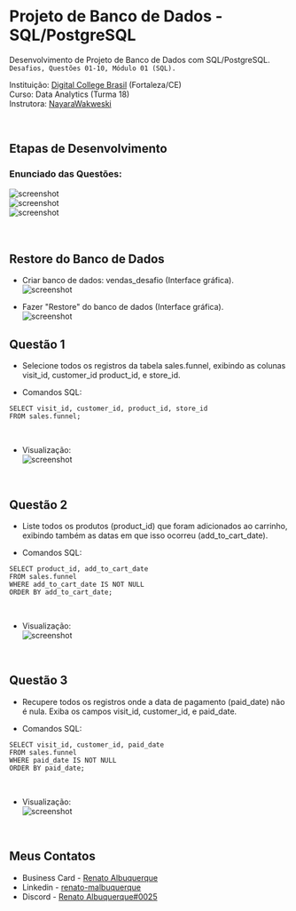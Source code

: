 # Projeto de Banco de Dados - SQL/PostgreSQL

Desenvolvimento de Projeto de Banco de Dados com SQL/PostgreSQL. `Desafios, Questões 01-10, Módulo 01 (SQL).` 

Instituição: [Digital College Brasil](https://digitalcollege.com.br/) (Fortaleza/CE) <br>
Curso: Data Analytics (Turma 18) <br>
Instrutora: [NayaraWakweski](https://github.com/NayaraWakewski) <br>

<br>

## Etapas de Desenvolvimento

### Enunciado das Questões:
![screenshot](/images/questions_level1.png) <br>
![screenshot](/images/questions_level2.png) <br>
![screenshot](/images/questions_level3.png) <br>    
<br>

## Restore do Banco de Dados
- Criar banco de dados: vendas_desafio (Interface gráfica). <br>
![screenshot](/images/create_database.png) <br>

- Fazer "Restore" do banco de dados (Interface gráfica). <br>
![screenshot](/images/restore.png) <br>

## Questão 1
- Selecione todos os registros da tabela sales.funnel, exibindo as colunas visit_id, customer_id product_id, e store_id. <br>

- Comandos SQL: <br>
```
SELECT visit_id, customer_id, product_id, store_id
FROM sales.funnel;
``` 
<br>

- Visualização: <br>
![screenshot](/images/q1.png)

<br>

## Questão 2
- Liste todos os produtos (product_id) que foram adicionados ao carrinho, exibindo também as datas em que isso ocorreu (add_to_cart_date). <br>

- Comandos SQL: <br>
```
SELECT product_id, add_to_cart_date
FROM sales.funnel
WHERE add_to_cart_date IS NOT NULL
ORDER BY add_to_cart_date;
``` 
<br>

- Visualização: <br>
![screenshot](/images/q2.png)

<br>

## Questão 3
- Recupere todos os registros onde a data de pagamento (paid_date) não é nula. Exiba os campos visit_id, customer_id, e paid_date. <br>

- Comandos SQL: <br>
```
SELECT visit_id, customer_id, paid_date
FROM sales.funnel
WHERE paid_date IS NOT NULL
ORDER BY paid_date;
``` 
<br>

- Visualização: <br>
![screenshot](/images/q3.png)

<br>







## Meus Contatos

- Business Card - [Renato Albuquerque](https://rma-contacts.vercel.app/)
- Linkedin - [renato-malbuquerque](https://www.linkedin.com/in/renato-malbuquerque/)
- Discord - [Renato Albuquerque#0025](https://discordapp.com/users/992621595547938837)